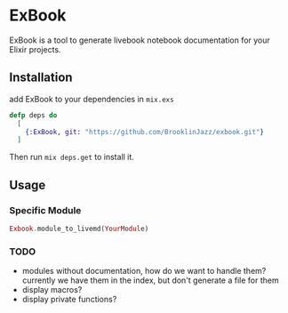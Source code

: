 # ExBook

ExBook is a tool to generate livebook notebook documentation for your Elixir projects.

## Installation

add ExBook to your dependencies in `mix.exs`

``` elixir
defp deps do
  [
    {:ExBook, git: "https://github.com/BrooklinJazz/exbook.git"}
  ]
```

Then run `mix deps.get` to install it.

## Usage 

### Specific Module

``` elixir
Exbook.module_to_livemd(YourModule)
```


### TODO
- modules without documentation, how do we want to handle them? currently we have them in the index, but don't generate a file for them
- display macros?
- display private functions?
